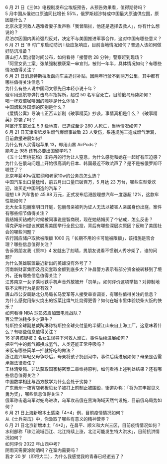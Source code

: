 6 月 21 日《三体》电视剧发布尘埃版预告，从预告效果看，值得期待吗？  
5 月中国从俄进口原油同比增长 55%，俄罗斯超沙特成中国最大原油供应国，原因是什么？  
北京永定河救人遇难者妻子发声称「我曾阻拦，他还是选择去救人」，你有什么想说的？  
尼泊尔因国内舆论强烈反对，决定不与美国推进军事合作，这对中国有哪些意义？  
6 月 21 日 19 时广东启动防汛 Ⅰ 级应急响应，目前当地情况如何？普通人该如何做好防汛准备？  
唐山打人案出警时间公布，如何看待「接警后 28 分钟」警察赶到现场？  
「阿里女员工案」张某强制猥亵案一审宣判，被判一年半，具体情况如何？有哪些情况值得关注？  
6 月 21 日消息特斯拉发函向车主追讨补贴，因两年行驶不到两万公里，其中都有哪些值得关注信息？  
为什么有些人说中国网文领先日本轻小说十年？  
俄军用巡航导弹打击乌军指挥所，超过 50 名军官死亡，目前俄乌局势如何？  
喝一杯双倍咖啡因的咖啡是什么体验？  
中国烟和外国烟的区别是什么？  
《爱情公寓》导演韦正否认新剧《破事精英》抄袭，事情真相是什么？《破事精英》抄袭了吗？  
阿富汗东部发生 5.9 级地震，已造成至少 280 人死亡，当地情况如何？  
6 月 21 日天津宝坻发生燃气爆燃事故致 23 人受伤，系违规施工造成燃气泄漏，目前救援进展如何?  
为什么有人买得起苹果 13，却用山寨 AirPods？  
能考上 985 还有必要出国留学吗？  
《五十公里桃花坞》宋丹丹的行为让人窒息，为什么感觉和她在一起好有压迫感？  
为什么在俄乌问题上开始很高调的日本、韩国最近不敢吭声了？是不是被俄罗斯吓唬住了？  
北京年薪40w互联网和老家10w的公务员怎么选？  
中国汽车出口量猛增，前五月出口量已破百万，5 月达 23 万台，哪些车型受欢迎，谁买走中国制造的汽车？  
理想 L9 汽车售价 45.98 万元，正式发布后港股理想汽车一度涨超 12%，这款车性能如何？  
北大女生包丽案明日开庭，包丽母亲被列为证人无法以被害人亲属身份出庭，案件有哪些细节值得关注？  
我结婚买钻戒的时候被同事说是智商税，现在她结婚买了个钻戒，怎么反击？  
得克萨斯州提议就脱离美国举行全民公投，背后有哪些深层次原因？反映了美国社会的哪些问题？  
农行回应储户取款被限额 1000 元「长期不用的卡可能被限额」，该措施是否合理？哪些信息值得关注？  
告诉男朋友我《原神》4 发就出了刻晴，男朋友说看不惯别人秀吵架了，谁的问题?  
为什么英雄联盟最近新出的英雄没有外号了？  
河南新财富集团及吕奕套取金额到底多大？许昌警方表示有部分资金被转移到了境外，还有哪些信息值得关注？  
江苏南京一女子乘地铁手机声音外放被开「罚单」，如何评价这项举措？对抑制地铁不文明行为是否有效？  
唐山市公安局路北分局局长马爱军等人接受审查调查，有哪些值得关注的信息？  
为什么感觉用柴火烧出的饭菜比煤气灶烧得更香？如何在城市里体验烧柴火饭的快乐？  
如何看待 NBA 球员浓眉加盟电竞战队？  
百公里油耗多少才算牛？  
特斯拉全球副总裁陶琳称特斯拉全球交付量的半壁江山来自上海工厂，这意味着什么？有哪些信息值得关注？  
16 岁男孩疑被 2 名女生误导下河救人溺亡，事件后续进展如何？  
把空气中的氮气都换成氢气，人类还能正常呼吸吗？  
米饭有哪些简单一拌就好吃的做法？  
浙江嘉兴年轻父母争吵后，母亲将孩子扔到河中，事件后续进展如何？母亲是否需承担法律责任？  
王林清受贿、非法获取国家秘密案二审维持原判，如何看待上述判处结果？还有哪些信息值得关注？  
中国数学相比与西方数学为什么会处于劣势？  
广东惠州一夜宵店老板见女子被打上前制止被围殴，街道办称：「将为其申报见义勇为奖」，哪些信息值得关注？  
俄军称击退乌军对蛇岛进攻，乌军攻击俄在黑海海域天然气设施，目前俄乌局势如何？  
6 月 21 日上海新增本土感染「4+4」例，目前疫情情况如何？  
从《士兵突击》中，你汲取了哪些有意义的精神营养？  
6 月 21 日北京新增本土「4+2」，在昌平、顺义和大兴三区，目前疫情情况如何？  
水利部称「珠江流域西江、北江持续上涨，北江可能发生特大洪水」，目前抗洪情况如何？  
如何评价 2022 年山西中考?  
阴雨天需要涂防晒吗？在室内需要吗？  
我才 20 岁（即将大二），为什么我感觉我的青春已经逝去了？  
